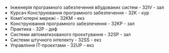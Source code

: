 - Інженерія програмного забезпечення вбудованих систем - 32IV - зал
- Курсач Конструювання програмного забезпечення - 32K - кур
- Комп'ютерні мережі - 32KM - екз
- Конструювання програмного забезпечення - 32KP - зал
- Практика - 32P - диф
- Системи автоматизованого проєктування - 32SP - зал
- Системи штучного інтелекту - 32SS - екз
- Управління IT-проєктами - 32UP - екз